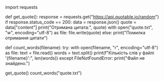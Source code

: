 import requests

def get_quote():
    response = requests.get("https://api.quotable.io/random")
    if response.status_code == 200:
        data = response.json()
        quote = data["content"]
        print("Отримана цитата:", quote)
        with open("quote.txt", "w", encoding="utf-8") as file:
            file.write(quote)
    else:
        print("Помилка отримання цитати")

def count_words(filename):
    try:
        with open(filename, "r", encoding="utf-8") as file:
            text = file.read()
            words = text.split()
            print(f"Кількість слів у файлі '{filename}':", len(words))
    except FileNotFoundError:
        print("Файл не знайдено.")

get_quote()
count_words("quote.txt")

